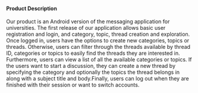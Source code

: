 #### Product Description

Our product is an Android version of the messaging application for universities. The first release of our application allows basic user registration and login, and category, topic, thread creation and exploration. Once logged in, users have the options to create new categories, topics or threads. Otherwise, users can filter through the threads available by thread ID, categories or topics to easily find the threads they are interested in. Furthermore, users can view a list of all the available categories or topics. If the users want to start a discussion, they can create a new thread by specifying the category and optionally the topics the thread belongs in along with a subject title and body.Finally, users can log out when they are finished with their session or want to switch accounts.

